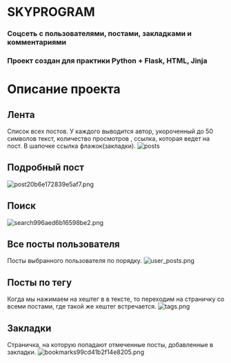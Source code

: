 # SKYPROGRAM

### Соцсеть с пользователями, постами, закладками и комментариями

### Проект создан для практики Python + Flask, HTML, Jinja

# Описание проекта

## Лента

Список всех постов. У каждого выводится автор, укороченный до 50 символов текст, количество просмотров , ссылка, которая ведет на пост. В шапочке ссылка флажок(закладки).
![posts](https://github.com/R0ryMercury/skyprogram/blob/master/readme_files/posts.gif)

## Подробный пост

![post20b6e172839e5af7.png](https://s5.gifyu.com/images/post20b6e172839e5af7.png)

## Поиск

![search996aed6b16598be2.png](https://s4.gifyu.com/images/search996aed6b16598be2.png)

## Все посты пользователя

Посты выбранного пользователя по порядку.
![user_posts.png](https://s5.gifyu.com/images/user_posts.png)

## Посты по тегу

Когда мы нажимаем на хештег в в тексте, то переходим на страничку со всеми постами, где такой же хештег встречается.
![tags.png](https://s4.gifyu.com/images/tags.png)

## Закладки

Страничка, на которую попадают отмеченные посты, добавленные в закладки.
![bookmarks99cd41b2f14e8205.png](https://s5.gifyu.com/images/bookmarks99cd41b2f14e8205.png)
